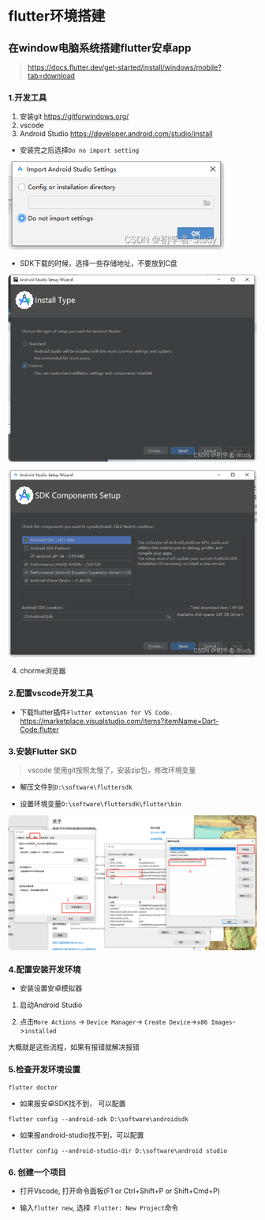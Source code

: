 # flutter环境搭建


## 在window电脑系统搭建flutter安卓app

> https://docs.flutter.dev/get-started/install/windows/mobile?tab=download

### 1.开发工具
1. 安装git https://gitforwindows.org/
2. vscode
3. Android Studio https://developer.android.com/studio/install
  - 安装完之后选择`Do no import setting`
<p>
  <img src="../.vitepress/public/start/1.png" alt="vitepress init screenshot" style="border-radius:8px">
</p>

  - SDK下载的时候，选择一些存储地址，不要放到C盘
<p>
  <img src="../.vitepress/public/start/2.png" alt="vitepress init screenshot" style="border-radius:8px">
</p>  

<p>
  <img src="../.vitepress/public/start/3.png" alt="vitepress init screenshot" style="border-radius:8px">
</p>  

4. chorme浏览器

### 2.配置vscode开发工具

- 下载flutter插件`Flutter extension for VS Code.`
https://marketplace.visualstudio.com/items?itemName=Dart-Code.flutter


### 3.安装Flutter SKD
> vscode 使用git按照太慢了，安装zip包，修改环境变量

- 解压文件到`D:\software\fluttersdk`

- 设置环境变量`D:\software\fluttersdk\flutter\bin`
<p>
  <img src="../.vitepress/public/start/4.jpg" alt="vitepress init screenshot" style="border-radius:8px">
</p>  


### 4.配置安装开发环境

- 安装设置安卓模拟器

1. 启动Android Studio

2. 点击`More Actions` -> ` Device Manager `-> `Create Device`->`x86 Images`->`installed`

 大概就是这些流程，如果有报错就解决报错

 ### 5.检查开发环境设置

 ```
 flutter doctor
 ```

 - 如果报安卓SDK找不到， 可以配置
 ```
flutter config --android-sdk D:\software\androidsdk
 ```

 - 如果报android-studio找不到，可以配置
 ```
 flutter config --android-studio-dir D:\software\android studio
 ```


 ### 6. 创建一个项目

 - 打开Vscode, 打开命令面板(F1 or Ctrl+Shift+P or Shift+Cmd+P)

 - 输入`flutter new`, 选择` Flutter: New Project`命令